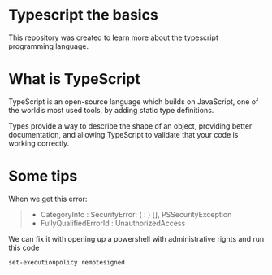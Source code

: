 # Typescript the basics

This repository was created to learn more about the typescript programming language.

# What is TypeScript

TypeScript is an open-source language which builds on JavaScript, one of the world’s most used tools, by adding static type definitions.

Types provide a way to describe the shape of an object, providing better documentation, and allowing TypeScript to validate that your code is working correctly.

# Some tips

When we get this error:

>    + CategoryInfo          : SecurityError: ( : ) [], PSSecurityException
>    + FullyQualifiedErrorId : UnauthorizedAccess

We can fix it with opening up a powershell with administrative rights and run this code

``
set-executionpolicy remotesigned
``

